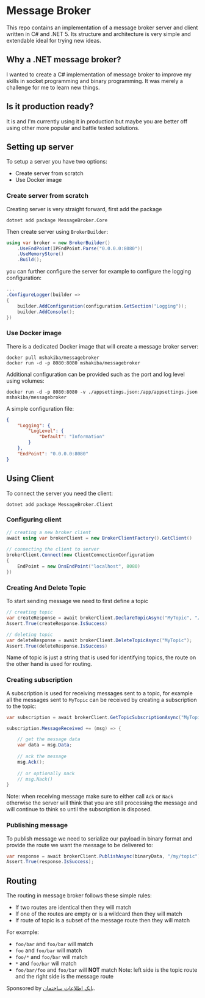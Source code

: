 # Message Broker 
This repo contains an implementation of a message broker server and client written in C# and .NET 5.
Its structure and architecture is very simple and extendable ideal for trying new ideas.

## Why a .NET message broker?
I wanted to create a C# implementation of message broker to improve my skills in 
socket programming and binary programming. It was merely a challenge for me to learn new 
things.

## Is it production ready?
It is and I'm currently using it in production but maybe you are better off using other 
more popular and battle tested solutions.

## Setting up server
To setup a server you have two options:
- Create server from scratch
- Use Docker image

### Create server from scratch
Creating server is very straight forward, first add the package

```
dotnet add package MessageBroker.Core
```
Then create server using `BrokerBuilder`:

```c#
using var broker = new BrokerBuilder()
    .UseEndPoint(IPEndPoint.Parse("0.0.0.0:8080"))
    .UseMemoryStore()
    .Build();
```

you can further configure the server for example to configure the logging configuration:

```c#
...
.ConfigureLogger(builder =>
{
    builder.AddConfiguration(configuration.GetSection("Logging"));
    builder.AddConsole();
})
```

### Use Docker image
There is a dedicated Docker image that will create a message broker server:

```
docker pull mshakiba/messagebroker
docker run -d -p 8080:8080 mshakiba/messagebroker
```

Additional configuration can be provided such as the port and log level using volumes:
```
docker run -d -p 8080:8080 -v ./appsettings.json:/app/appsettings.json mshakiba/messagebroker
```

A simple configuration file:
```json
{
    "Logging": {
        "LogLevel": {
            "Default": "Information"
        }
    },
    "EndPoint": "0.0.0.0:8080"
}
```

## Using Client
To connect the server you need the client:
```
dotnet add package MessageBroker.Client
```

### Configuring client
```c#
// creating a new broker client
await using var brokerClient = new BrokerClientFactory().GetClient()
    
// connecting the client to server
brokerClient.Connect(new ClientConnectionConfiguration
{
    EndPoint = new DnsEndPoint("localhost", 8080)
})
```

### Creating And Delete Topic
To start sending message we need to first define a topic
```c#
// creating topic
var createResponse = await brokerClient.DeclareTopicAsync("MyTopic", "/my/topic");
Assert.True(createResponse.IsSuccess)

// deleting topic
var deleteResponse = await brokerClient.DeleteTopicAsync("MyTopic");
Assert.True(deleteResponse.IsSuccess)
```
Name of topic is just a string that is used for identifying topics, the route on the 
other hand is used for routing.

### Creating subscription
A subscription is used for receiving messages sent to a topic, for example all the 
messages sent to `MyTopic` can be received by creating a subscription to the topic:
```c#
var subscription = await brokerClient.GetTopicSubscriptionAsync("MyTopic");

subscription.MessageReceived += (msg) => {

    // get the message data
    var data = msg.Data;
    
    // ack the message
    msg.Ack();
    
    // or optionally nack
    // msg.Nack()
}
```
Note: when receiving message make sure to either call `Ack` or `Nack` otherwise
the server will think that you are still processing the message and will continue to 
think so until the subscription is disposed.

### Publishing message
To publish message we need to serialize our payload in binary format and provide the 
route we want the message to be delivered to:
```c#
var response = await brokerClient.PublishAsync(binaryData, "/my/topic");
Assert.True(response.IsSuccess);
```

## Routing
The routing in message broker follows these simple rules:
- If two routes are identical then they will match
- If one of the routes are empty or is a wildcard then they will match
- If route of topic is a subset of the message route then they will match

For example:
- `foo/bar` and `foo/bar` will match
- `foo` and `foo/bar` will match
- `foo/*` and `foo/bar` will match  
- `*` and `foo/bar` will match
- `foo/bar/foo` and `foo/bar` will **NOT** match
Note: left side is the topic route and the right side is the message route

Sponsored by [بانک اطلاعات ساختمان](https://persiansaze.com/).
